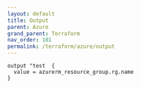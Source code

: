```yaml
---
layout: default
title: Output
parent: Azure
grand_parent: Terraform
nav_order: 101
permalink: /terraform/azure/output
---
```


```hcl
output "test  {
  value = azurerm_resource_group.rg.name
}
```